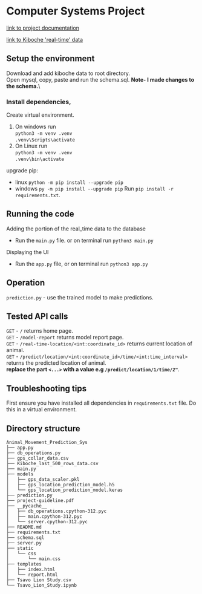 # Computer Systems Project

[link to project documentation](https://onedrive.live.com/view?id=43505624473455EF!3340&resid=43505624473455EF!3340&authkey=!ArLn6xbCh_7MAEs&wdo=2&cid=43505624473455ef)

[link to Kiboche 'real-time' data](https://drive.google.com/uc?id=1N9gEm56eMsf8qcRi3JwQzn2n4cxiuDsA&export=download)

## Setup the environment
Download and add kiboche data to root directory.\
Open mysql, copy, paste and run the schema.sql. **Note- I made changes to the schema.**\

### Install dependencies,
Create virtual environment.
1. On windows run \
   `python3 -m venv .venv` \
   `.venv\Scripts\activate`
2. On Linux run \
   `python3 -m venv .venv` \
   `.venv\bin\activate`

upgrade pip:
- linux `python -m pip install --upgrade pip`
- windows `py -m pip install --upgrade pip`
Run `pip install -r requirements.txt`.

## Running the code
Adding the portion of the real_time data to the database 
- Run the `main.py` file. or on terminal run `python3 main.py`

Displaying the UI
- Run the `app.py` file, or on terminal run `python3 app.py`


## Operation
`prediction.py` - use the trained model to make predictions.

## Tested API calls
`GET` - `/` returns home page.\
`GET` - `/model-report` returns model report page.\
`GET` - `/real-time-location/<int:coordinate_id>` returns current location of animal.\
`GET` - `/predict/location/<int:coordinate_id>/time/<int:time_interval>` returns the predicted location of animal.\
**replace the part `<...>` with a value e.g `/predict/location/1/time/2"`**.

## Troubleshooting tips
First ensure you have installed all dependencies in `requirements.txt` file. Do this in a virtual environment.

## Directory structure
```
Animal_Movement_Prediction_Sys
├── app.py
├── db_operations.py
├── gps_collar_data.csv
├── Kiboche_last_500_rows_data.csv
├── main.py
├── models
│   ├── gps_data_scaler.pkl
│   ├── gps_location_prediction_model.h5
│   └── gps_location_prediction_model.keras
├── prediction.py
├── project-guideline.pdf
├── __pycache__
│   ├── db_operations.cpython-312.pyc
│   ├── main.cpython-312.pyc
│   └── server.cpython-312.pyc
├── README.md
├── requirements.txt
├── schema.sql
├── server.py
├── static
│   └── css
│       └── main.css
├── templates
│   ├── index.html
│   └── report.html
├── Tsavo Lion Study.csv
└── Tsavo_Lion_Study.ipynb


```